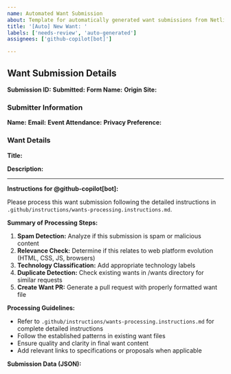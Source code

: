 ```yaml
---
name: Automated Want Submission
about: Template for automatically generated want submissions from Netlify forms
title: '[Auto] New Want: '
labels: ['needs-review', 'auto-generated']
assignees: ['github-copilot[bot]']

---
```


## Want Submission Details

**Submission ID:** 
**Submitted:** 
**Form Name:** 
**Origin Site:** 

### Submitter Information
**Name:** 
**Email:** 
**Event Attendance:** 
**Privacy Preference:** 

### Want Details
**Title:** 

**Description:**


---

**Instructions for @github-copilot[bot]:**

Please process this want submission following the detailed instructions in `.github/instructions/wants-processing.instructions.md`.

**Summary of Processing Steps:**
1. **Spam Detection:** Analyze if this submission is spam or malicious content
2. **Relevance Check:** Determine if this relates to web platform evolution (HTML, CSS, JS, browsers)
3. **Technology Classification:** Add appropriate technology labels
4. **Duplicate Detection:** Check existing wants in /wants directory for similar requests
5. **Create Want PR:** Generate a pull request with properly formatted want file

**Processing Guidelines:**
- Refer to `.github/instructions/wants-processing.instructions.md` for complete detailed instructions
- Follow the established patterns in existing want files
- Ensure quality and clarity in final want content
- Add relevant links to specifications or proposals when applicable

**Submission Data (JSON):**
```json

```
